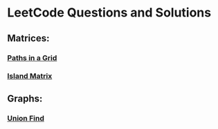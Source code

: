 # LeetCode Questions and Solutions

## Matrices:
### [Paths in a Grid](https://github.com/TheBaseCase/LeetCode/blob/main/PathsInAGrid/titles.md)
### [Island Matrix](https://github.com/TheBaseCase/LeetCode/blob/main/IslandMatrix/titles.md)

## Graphs:
### [Union Find](https://github.com/TheBaseCase/LeetCode/blob/main/UnionFind/titles.md)


